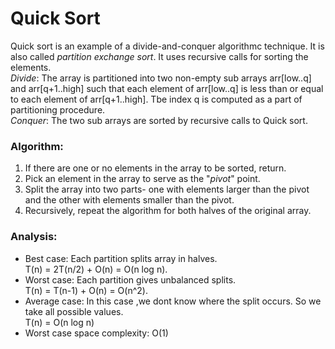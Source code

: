 
# Quick Sort #

Quick sort is an example of a divide-and-conquer algorithmc technique. It is also called *partition exchange sort*.
It uses recursive calls for sorting the elements.  
*Divide*: The array is partitioned into two non-empty sub arrays arr[low..q] and arr[q+1..high] such that
each element of arr[low..q] is less than or equal to each element of arr[q+1..high]. Tbe index q is computed as a part of 
partitioning procedure.   
*Conquer*: The two sub arrays are sorted by recursive calls to Quick sort.  

### Algorithm: ###  
1. If there are one or no elements in the array to be sorted, return.  
2. Pick an element in the array to serve as the "*pivot*" point.  
3. Split the array into two parts- one with elements larger than the pivot and the other with elements smaller than the pivot.  
4. Recursively, repeat the algorithm for both halves of the original array.   
 
### Analysis: ###
* Best case: Each partition splits array in halves.  
T(n) = 2T(n/2) + O(n) = O(n log n). 
* Worst case: Each partition gives unbalanced splits.  
T(n) = T(n-1) + O(n) = O(n^2). 
* Average case: In this case ,we dont know where the split occurs. So we take all possible values.  
T(n) = O(n log n) 
* Worst case space complexity: O(1)








